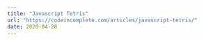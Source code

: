 ```yaml
---
title: "Javascript Tetris"
url: "https://codeincomplete.com/articles/javascript-tetris/"
date: 2020-04-28
---
```

